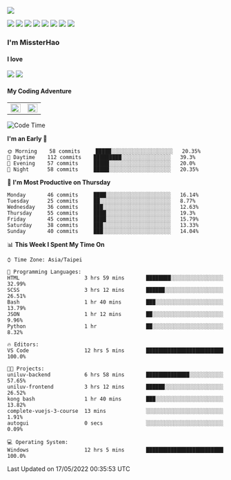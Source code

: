 ![](https://komarev.com/ghpvc/?username=MissterHao&color=ff69b4)

[![](https://img.shields.io/badge/Amazon%20AWS-%23232F3E?logo=amazon-aws&logoColor=white&style=for-the-badge)](https://aws.amazon.com/)
[![](https://img.shields.io/badge/Python-3776AB?style=for-the-badge&logo=python&logoColor=white)](https://www.djangoproject.com/)
[![](https://img.shields.io/badge/Django-092E20?style=for-the-badge&logo=django&logoColor=white)](https://www.python.org/)
[![](https://img.shields.io/badge/Flask-000000?style=for-the-badge&logo=flask&logoColor=white)](https://flask.palletsprojects.com/en/2.1.x/)
[![](https://img.shields.io/badge/go-%2300ADD8.svg?&style=for-the-badge&logo=go&logoColor=white)](https://golang.org/)
[![](https://img.shields.io/badge/javascript-%23F7DF1E.svg?&style=for-the-badge&logo=javascript&logoColor=black)](https://www.javascript.com/)
[![](https://img.shields.io/badge/mysql-%234479A1.svg?&style=for-the-badge&logo=mysql&logoColor=white)](https://www.mysql.com/)
[![](https://img.shields.io/badge/docker-%232496ED.svg?&style=for-the-badge&logo=docker&logoColor=white)](https://www.docker.com/)

### I'm MissterHao

#### I love  
![](https://img.shields.io/badge/Netflix-E50914?style=for-the-badge&logo=netflix&logoColor=white)
![](https://img.shields.io/badge/YouTube-FF0000?style=for-the-badge&logo=youtube&logoColor=white)

#### My Coding Adventure
<!-- Readme stats -->
<!-- https://github.com/anuraghazra/github-readme-stats -->
<table>
<tr>
    <td valign="top" width="50%">
    <img src="https://github-readme-stats.vercel.app/api?username=MissterHao&hide_border=true&show_icons=true&locale=en" align="left" style="width: 100%" />
    </td>
    <td valign="top" width="50%">
    <img src="https://github-readme-stats.vercel.app/api/top-langs?username=MissterHao&hide_border=true&show_icons=true&locale=en&layout=compact" align="left" style="width: 100%" />
    </td>
</tr>
</table>  


<!--START_SECTION:waka-->
![Code Time](http://img.shields.io/badge/Code%20Time-314%20hrs%2020%20mins-blue)

**I'm an Early 🐤** 

```text
🌞 Morning    58 commits     █████░░░░░░░░░░░░░░░░░░░░   20.35% 
🌆 Daytime    112 commits    █████████░░░░░░░░░░░░░░░░   39.3% 
🌃 Evening    57 commits     █████░░░░░░░░░░░░░░░░░░░░   20.0% 
🌙 Night      58 commits     █████░░░░░░░░░░░░░░░░░░░░   20.35%

```
📅 **I'm Most Productive on Thursday** 

```text
Monday       46 commits     ████░░░░░░░░░░░░░░░░░░░░░   16.14% 
Tuesday      25 commits     ██░░░░░░░░░░░░░░░░░░░░░░░   8.77% 
Wednesday    36 commits     ███░░░░░░░░░░░░░░░░░░░░░░   12.63% 
Thursday     55 commits     ████░░░░░░░░░░░░░░░░░░░░░   19.3% 
Friday       45 commits     ████░░░░░░░░░░░░░░░░░░░░░   15.79% 
Saturday     38 commits     ███░░░░░░░░░░░░░░░░░░░░░░   13.33% 
Sunday       40 commits     ███░░░░░░░░░░░░░░░░░░░░░░   14.04%

```


📊 **This Week I Spent My Time On** 

```text
⌚︎ Time Zone: Asia/Taipei

💬 Programming Languages: 
HTML                     3 hrs 59 mins       ████████░░░░░░░░░░░░░░░░░   32.99% 
SCSS                     3 hrs 12 mins       ██████░░░░░░░░░░░░░░░░░░░   26.51% 
Bash                     1 hr 40 mins        ███░░░░░░░░░░░░░░░░░░░░░░   13.79% 
JSON                     1 hr 12 mins        ██░░░░░░░░░░░░░░░░░░░░░░░   9.96% 
Python                   1 hr                ██░░░░░░░░░░░░░░░░░░░░░░░   8.32%

🔥 Editors: 
VS Code                  12 hrs 5 mins       █████████████████████████   100.0%

🐱‍💻 Projects: 
uniluv-backend           6 hrs 58 mins       ██████████████░░░░░░░░░░░   57.65% 
uniluv-frontend          3 hrs 12 mins       ██████░░░░░░░░░░░░░░░░░░░   26.52% 
kong bash                1 hr 40 mins        ███░░░░░░░░░░░░░░░░░░░░░░   13.82% 
complete-vuejs-3-course  13 mins             ░░░░░░░░░░░░░░░░░░░░░░░░░   1.91% 
autogui                  0 secs              ░░░░░░░░░░░░░░░░░░░░░░░░░   0.09%

💻 Operating System: 
Windows                  12 hrs 5 mins       █████████████████████████   100.0%

```


 Last Updated on 17/05/2022 00:35:53 UTC
<!--END_SECTION:waka-->

<!--
**MissterHao/MissterHao** is a ✨ _special_ ✨ repository because its `README.md` (this file) appears on your GitHub profile.

Here are some ideas to get you started:

- 🔭 I’m currently working on ...
- 🌱 I’m currently learning ...
- 👯 I’m looking to collaborate on ...
- 🤔 I’m looking for help with ...
- 💬 Ask me about ...
- 📫 How to reach me: ...
- 😄 Pronouns: ...
- ⚡ Fun fact: ...
-->
